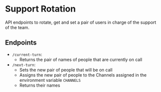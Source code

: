 # Support Rotation

API endpoints to rotate, get and set a pair of users in charge of the support of the team.

## Endpoints 
* `/current-turn`:
  * Returns the pair of names of people that are currently on call
* `/next-turn`:
  * Sets the new pair of people that will be on call
  * Assigns the new pair of people to the Channels assigned in the environment variable `CHANNELS`
  * Returns their names
